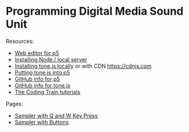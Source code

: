 # Programming Digital Media Sound Unit

Resources: <br>
- <a href = "https://editor.p5js.org/">Web editor for p5</a> <br>
- <a href = "https://github.com/processing/p5.js/wiki/Local-server#node-http-server">Installing Node / local server</a><br>
- <a href = "https://tonejs.github.io/">Installing tone.js locally</a> or with CDN <a href = "https://cdnjs.com/">https://cdnjs.com</a><br>
- <a href = "https://pdm.lsupathways.org/3_audio/">Putting tone.js into p5</a> <br>
- <a href = "https://github.com/processing">GitHub info for p5</a> <br>
- <a href = "https://github.com/Tonejs">GitHub info for tone.js</a> <br>
- <a href = "https://www.youtube.com/@TheCodingTrain"> The Coding Train tutorials </a>

Pages:
- <a href = "https://edemastes.github.io/PDM-Sound/Sampler-KeyPressed/"> Sampler with Q and W Key Press</a>
- <a href = "https://edemastes.github.io/PDM-Sound/Sampler-Buttons/"> Sampler with Buttons </a>
